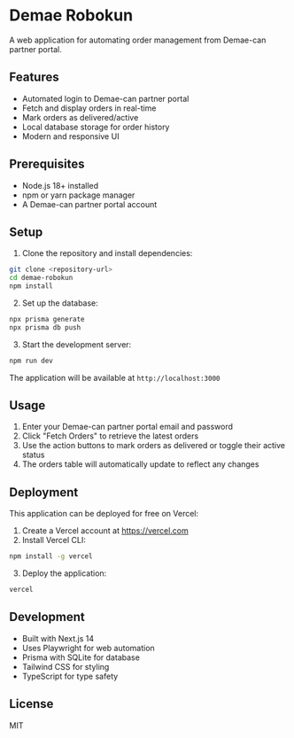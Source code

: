 # Demae Robokun

A web application for automating order management from Demae-can partner portal.

## Features

- Automated login to Demae-can partner portal
- Fetch and display orders in real-time
- Mark orders as delivered/active
- Local database storage for order history
- Modern and responsive UI

## Prerequisites

- Node.js 18+ installed
- npm or yarn package manager
- A Demae-can partner portal account

## Setup

1. Clone the repository and install dependencies:

```bash
git clone <repository-url>
cd demae-robokun
npm install
```

2. Set up the database:

```bash
npx prisma generate
npx prisma db push
```

3. Start the development server:

```bash
npm run dev
```

The application will be available at `http://localhost:3000`

## Usage

1. Enter your Demae-can partner portal email and password
2. Click "Fetch Orders" to retrieve the latest orders
3. Use the action buttons to mark orders as delivered or toggle their active status
4. The orders table will automatically update to reflect any changes

## Deployment

This application can be deployed for free on Vercel:

1. Create a Vercel account at https://vercel.com
2. Install Vercel CLI:

```bash
npm install -g vercel
```

3. Deploy the application:

```bash
vercel
```

## Development

- Built with Next.js 14
- Uses Playwright for web automation
- Prisma with SQLite for database
- Tailwind CSS for styling
- TypeScript for type safety

## License

MIT
